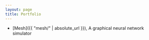 ```yaml
---
layout: page
title: Portfolio
---
```


- [Mesh]({{ "mesh/" | absolute_url }}), A graphical neural network simulator
